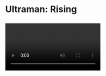 <h1> Ultraman: Rising


<video class="jw-video jw-reset" tabindex="-1" disableremoteplayback="" webkit-playsinline="" playsinline="" src="blob:https://mcloud.vvid30c.site/39a18001-3ada-41c6-b9bb-93f10f4796b6"></video>
